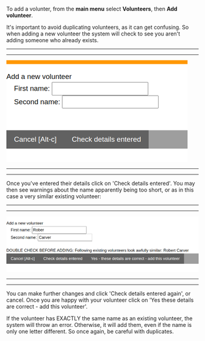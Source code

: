 To add a volunter, from the **main menu** select **Volunteers**, then **Add volunteer**.

It's important to avoid duplicating volunteers, as it can get confusing. So when adding a new volunteer the system will check to see you aren't adding someone who already exists.

***
***
![add_volunteer1.png](/static/add_volunteer1.png)
***
***

Once you've entered their details click on 'Check details entered'. You may then see warnings about the name apparently being too short, or as in this case a very similar existing volunteer: 

***
***
![add_volunteer2.png](/static/add_volunteer2.png)
***
***

You can make further changes and click 'Check details entered again', or cancel. Once you are happy with your volunteer click on 'Yes these details are correct - add this volunteer'. 

If the volunteer has EXACTLY the same name as an existing volunteer, the system will throw an error. Otherwise, it will add them, even if the name is only one letter different. So once again, be careful with duplicates.
